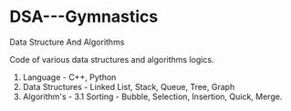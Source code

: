 # DSA---Gymnastics
Data Structure And Algorithms

Code of various data structures and algorithms logics.
1. Language - C++, Python
2. Data Structures - Linked List, Stack, Queue, Tree, Graph 
3. Algorithm's - 
    3.1 Sorting - Bubble, Selection, Insertion, Quick, Merge.
